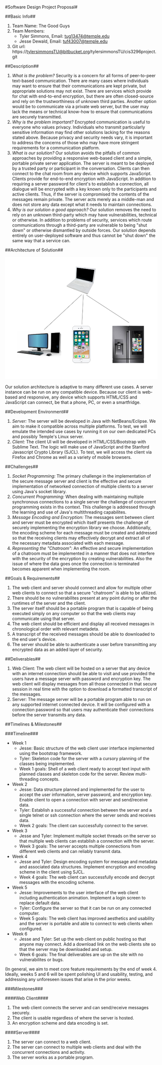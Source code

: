 #Software Design Project Proposal#

##Basic Info##
1. Team Name: The Good Guys
2. Team Members:
    * Tyler Simmons, Email: tug13474@temple.edu
    * Jesse Dewald, Email: tuf43007@temple.edu
3. Git url: https://tylersimmonsTU@bitbucket.org/tylersimmonsTU/cis3296project.git

##Description##

1. *What is the problem?*
Security is a concern for all forms of peer-to-peer text-based communication. There are many cases where individuals may want to ensure that their communications are kept private, but appropriate solutions may not exist. There are services which provide for chat with end-to-end encryption, but there are often closed-source and rely on the trustworthiness of unknown third parties. Another option would be to communicate via a private web server, but the user may lack the means or technical know-how to ensure that communications are securely transmitted.
2. *Why is the problem important?*
Encrypted communication is useful to everyone who values privacy. Individuals who transmit particularly sensitive information may find other solutions lacking for the reasons stated above. Because privacy and security needs vary, it is important to address the concerns of those who may have more stringent requirements for a communication platform.
3. *What is our solution?*
Our solution avoids the pitfalls of common approaches by providing a responsive web-based client and a simple, portable private server application. The server is meant to be deployed by a trusted party or participant in the conversation. Clients can then connect to the chat room from any device which supports JavaScript.
Clients provide for end-to-end encryption with JavaScript. In addition to requiring a server password for client's to establish a connection, all dialogue will be encrypted with a key known only to the participants and active clients. Thus, if the server is compromised the contents of the messages remain private. The server acts merely as a middle-man and does not store any data except what it needs to maintain connections.
4. *Why is our solution a good approach?*
Our solution removes the need to rely on an unknown third-party which may have vulnerabilities, technical or otherwise. In addition to problems of security, services which route communications through a third-party are vulnerable to being "shut down" or otherwise dismantled by outside forces. Our solution depends entirely on user-deployed software and thus cannot be "shut down" the same way that a service can.

##Architecture of Solution##

![diagram](diagram.png)

Our solution architecture is adaptive to many different use cases. A server instance can be run on any compatible device. Because our client is web-based and responsive, any device which supports HTML/CSS and JavaScript can connect, be that a phone, PC, or even a smartfridge.

##Development Environment##

1. *Server:* The server will be developed in Java with NetBeans/Eclipse. We aim to make it compatible across multiple platforms. To test, we will emulate the intended use cases by running it on our own dedicated PCs and possibly Temple's Linux server.
2. *Client:* The client UI will be developed in HTML/CSS/Bootstrap with Sublime Text. The logic will make use of JavaScript and the Stanford Javascript Crypto Library (SJCL). To test, we will access the client via Firefox and Chrome as well as a variety of mobile browsers.

##Challenges##
1. *Socket Programming:* The primary challenge in the implementation of the secure message server and client is the effective and secure implementation of networked connection of multiple clients to a server using Java's socket library.
2. *Concurrent Programming:* When dealing with maintaining multiple synchronous connections to a single server the challenge of concurrent programming exists in ths context. This challenge is addressed through the learning and use of Java's multithreading capabilites.
3. *Message Encoding and Encryption:* The messages sent between client and server must be encrypted which itself presents the challenge of securely implementing the encryption library we choose. Additionally, the encoding scheme for each message must be created and addressed so that the receiving clients may effectively decrypt and extract all of the necessary metadata associated with each message.
4. *Representing the "Chatroom":* An effective and secure implementation of a chatroom must be implemented in a manner that does not interfere with the security of the encryption by creating vulnerabilities. Also the issue of where the data goes once the connection is terminated becomes apparent when implementing the room. 

##Goals & Requirements##
1. The web client and server should connect and allow for multiple other web clients to connect so that a secure "chatroom" is able to be utilized.
2. There should be no vulnerabilites present at any point during or after the runtimes of the server and the client.
3. The server itself should be a portable program that is capable of being executed simply on any computer so that the web clients may communicate using that server.
4. The web client should be efficient and display all received messages in chronological order with relevant metadeta.
5. A transcript of the received messages should be able to downloaded to the end user's device.
6. The server should be able to authenticate a user before transmitting any encrypted data as an added layer of security.

##Deliverables##
1. Web Client: The web client will be hosted on a server that any device with an internet connection should be able to visit and use provided the users have a message server with password and encryption key. The web client will display messages from all those connected in that secure session in real time with the option to download a formatted transcript of the messages.
2. Server: The message server will be a portable program able to run on any supported internet connected device. It will be configured with a connection password so that users may authenticate their connections before the server transmits any data.

##Timelines &  Milestones##

###Timeline###

* Week 1 
    * Jesse: Basic structure of the web client user interface implemented using the bootstrap framework.
    * Tyler: Skeleton code for the server with a cursory planning of the classes being implemented.
    * Week 1 goals: Shell of a web client ready to accept text input with planned classes and skeleton code for the server. Review multi-threading concepts.
* Week 2
    * Jesse: Data structure planned and implemented for the user to accept the user information, server password, and encryption key. Enable client to open a connection with server and send/receive data.
    * Tyler: Establish a successful connection between the server and a single telnet or ssh connection where the server sends and receives data.
    * Week 2 goals: The client can successfully connect to the server.
* Week 3
    * Jesse and Tyler: Implement multiple socket threads on the server so that multiple web clients can establish a connection with the server.
    * Week 3 goals: The server accepts multiple connections from different web clients and can reliably transmit data.
* Week 4
    * Jesse and Tyler: Design encoding system for message and metadata and associated data structures. Implement encryption and encoding scheme in the client using SJCL.
	* Week 4 goals: The web client can successfully encode and decrypt messages with the encoding scheme.
* Week 5
	* Jesse: Improvements to the user interface of the web client including authentication animation. Implement a login screen to replace default data.
	* Tyler: Configure the server so that it can be run on any connected computer.
	* Week 5 goals: The web client has improved aesthetics and usability and the server is portable and able to connect to web clients when configured.
* Week 6
	* Jesse and Tyler: Set up the web client on public hosting so that anyone may connect. Add a download link on the web clients site so that the server may be downloaded and setup.
	* Week 6 goals: The final deliverables are up on the site with no vulnerabilites or bugs.

(In general, we aim to meet core feature requirements by the end of week 4. Ideally, weeks 5 and 6 will be spent polishing UI and usability, testing, and addressing any unforeseen issues that arise in the prior weeks.

###Milestones###

####Web Client####

1. The web client connects the server and can send/receive messages securely.
2. The client is usable regardless of where the server is hosted.
3. An encryption scheme and data encoding is set.

####Server####

1. The server can connect to a web client.
2. The server can connect to multiple web clients and deal with the concurrent connections and activity.
3. The server works as a portable program.